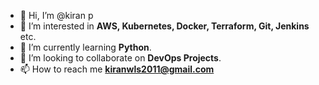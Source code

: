 - 👋 Hi, I’m @kiran p
- 👀 I’m interested in **AWS, Kubernetes, Docker, Terraform, Git, Jenkins** etc.
- 🌱 I’m currently learning **Python**.
- 💞️ I’m looking to collaborate on **DevOps Projects**.
- 📫 How to reach me **kiranwls2011@gmail.com**

<!---
kiranpe/kiranpe is a ✨ special ✨ repository because its `README.md` (this file) appears on your GitHub profile.
You can click the Preview link to take a look at your changes.
--->

